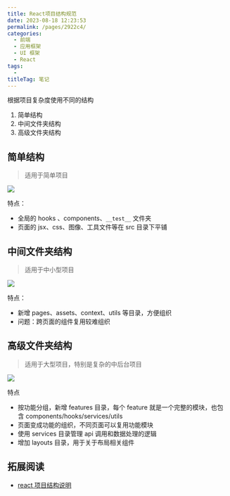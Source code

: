 ```yaml
---
title: React项目结构规范
date: 2023-08-18 12:23:53
permalink: /pages/2922c4/
categories: 
  - 前端
  - 应用框架
  - UI 框架
  - React
tags: 
  - 
titleTag: 笔记
---
```


根据项目复杂度使用不同的结构
1. 简单结构
2. 中间文件夹结构
3. 高级文件夹结构

## 简单结构
> 适用于简单项目

![](https://blog.webdevsimplified.com/articleAssets/2022-07/react-folder-structure/beginner.png)

特点：
- 全局的 hooks 、components、`__test__` 文件夹
- 页面的 jsx、css、图像、工具文件等在 src 目录下平铺

## 中间文件夹结构
> 适用于中小型项目

![](https://blog.webdevsimplified.com/articleAssets/2022-07/react-folder-structure/intermediate.png)

特点：
- 新增 pages、assets、context、utils 等目录，方便组织
- 问题：跨页面的组件复用较难组织


## 高级文件夹结构
> 适用于大型项目，特别是复杂的中后台项目

![](https://blog.webdevsimplified.com/articleAssets/2022-07/react-folder-structure/advanced.png)

特点
- 按功能分组，新增 features 目录，每个 feature 就是一个完整的模块，也包含 components/hooks/services/utils
- 页面变成功能的组织，不同页面可以复用功能模块
- 使用 services 目录管理 api 调用和数据处理的逻辑
- 增加 layouts 目录，用于关于布局相关组件

## 拓展阅读
- [react 项目结构说明](https://blog.webdevsimplified.com/2022-07/react-folder-structure/)